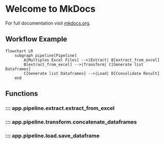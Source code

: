 # Welcome to MkDocs

For full documentation visit [mkdocs.org](https://www.mkdocs.org).

## Workflow Example

```mermaid
flowchart LR
    subgraph pipeline[Pipeline]
        A[Multiples Excel Files] -->|Extract| B[extract_from_excel]
        B[extract_from_excel] -->|Transform| C[Generate list Dataframes]
        C[Generate list Dataframes] -->|Load| D[Consolidate Result]
    end
```

## Functions

### ::: app.pipeline.extract.extract_from_excel

### ::: app.pipeline.transform.concatenate_dataframes

### ::: app.pipeline.load.save_dataframe

